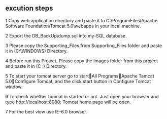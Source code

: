
















## excution steps
1  Copy web application directory and paste it to C:\ProgramFiles\Apache Software Foundation\Tomcat 5.0\webapps in your local machine.
   
2   Export the DB_BackUp\dump.sql into my-SQL database.

3  Please copy the Supporting_Files from Supporting_Files folder and paste it in (C:\WINDOWS) Directory.

4  Before run this Project, Please copy the Images folder from this project and paste it in (C :) Directory.

5  To start your tomcat server go to startAll ProgramsApache Tamcat 5.0Configure Tomcat, and the click start button in Configure        Tomcat window.

6  To check whether tomcat in started or not. Just open your browser and type http://localhost:8080; Tomcat home page will be open.

7  For the best view use IE-6.0 browser.

























